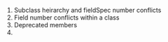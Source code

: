 1. Subclass heirarchy and fieldSpec number conflicts
2. Field number conflicts within a class
3. Deprecated members
4. 